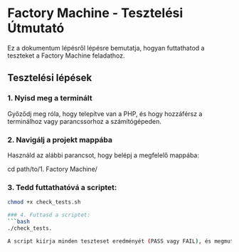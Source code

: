 # Factory Machine - Tesztelési Útmutató

Ez a dokumentum lépésről lépésre bemutatja, hogyan futtathatod a teszteket a Factory Machine feladathoz.

## Tesztelési lépések

### 1. Nyisd meg a terminált
Győződj meg róla, hogy telepítve van a PHP, és hogy hozzáférsz a terminálhoz vagy parancssorhoz a számítógépeden.

### 2. Navigálj a projekt mappába
Használd az alábbi parancsot, hogy belépj a megfelelő mappába:

cd path/to/1. Factory Machine/

### 3. Tedd futtathatóvá a scriptet:
```bash
chmod +x check_tests.sh

### 4. Futtasd a scriptet:
```bash
./check_tests.

A script kiírja minden teszteset eredményét (PASS vagy FAIL), és megmutatja az eltéréseket, ha vannak.

